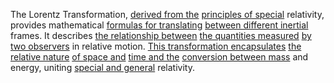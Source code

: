 
The Lorentz Transformation, [derived from the](1/1/3/2/3/3/1/3/1/_Origin-Derivation) [principles of special](2/2/3/3/2/3/.Principles) relativity, provides mathematical [formulas for translating](1/2/1/3/2/2/.Translation) [between different inertial](1/3/1/1/3/1/_Inertial-Relative) frames. It describes [the relationship between](1/3/1/3/1/3/.Ecological%20Relationships) [the quantities measured](2/3/1/2/3/.Measurement) [by two observers](3/3/2/3/2/3/_Performer-Observer) in relative motion. [This transformation encapsulates](3/3/2/2/2/3/2/.Transformation) [the relative nature](1/1/_Intrinsic-Extrinsic) [of space and](1/1/3/2/3/2/2/2/.Space) [time and the](1/2/2/.Time) [conversion between mass](1/1/3/2/1/2/3/1/.Mass%20x%20Velocity) and energy, uniting [special and general](2/2/3/1/1/_General-Specific) relativity.

